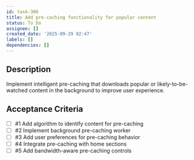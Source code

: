 ```yaml
---
id: task-306
title: Add pre-caching functionality for popular content
status: To Do
assignee: []
created_date: '2025-09-29 02:47'
labels: []
dependencies: []
---
```


## Description

<!-- SECTION:DESCRIPTION:BEGIN -->
Implement intelligent pre-caching that downloads popular or likely-to-be-watched content in the background to improve user experience.
<!-- SECTION:DESCRIPTION:END -->

## Acceptance Criteria
<!-- AC:BEGIN -->
- [ ] #1 Add algorithm to identify content for pre-caching
- [ ] #2 Implement background pre-caching worker
- [ ] #3 Add user preferences for pre-caching behavior
- [ ] #4 Integrate pre-caching with home sections
- [ ] #5 Add bandwidth-aware pre-caching controls
<!-- AC:END -->
